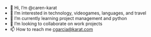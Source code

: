 - 👋 Hi, I’m @caren-karat
- 👀 I’m interested in technology, videogames, languages, and travel
- 🌱 I’m currently learning project management and python
- 💞️ I’m looking to collaborate on work projects
- 📫 How to reach me cgarcia@karat.com

<!---
caren-karat/caren-karat is a ✨ special ✨ repository because its `README.md` (this file) appears on your GitHub profile.
You can click the Preview link to take a look at your changes.
--->
